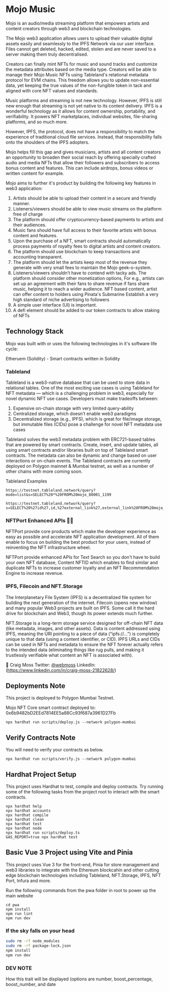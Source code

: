 # Mojo Music

Mojo is an audio/media streaming platform that empowers artists and content creators through web3 and blockchain technologies.

The Mojo web3 application allows users to upload their valuable digital assets easily and seamlessly to the IPFS Network via our user interface. Files cannot get deleted, hacked, edited, stolen and are never saved to a server making them truly decentralised.

Creators can finally mint NFTs for music and sound tracks and customize the metadata attributes based on the media type. Creators will be able to manage their Mojo Music NFTs using Tableland's relational metadata protocol for EVM chains. This freedom allows you to update non-essential data, yet keeping the true values of the non-fungible token in tack and aligned with core NFT values and standards.

Music platforms and streaming is not new technology. However, IPFS is still new enough that streaming is not yet native to its content delivery. IPFS is a wonderful technology as it allows for content ownership, portability, and verifiability. It powers NFT marketplaces, individual websites, file-sharing platforms, and so much more. 

However, IPFS, the protocol, does not have a responsibility to match the experience of traditional cloud file services. Instead, that responsibility falls onto the shoulders of the IPFS adopters.

Mojo helps fill this gap and gives musicians, artists and all content creators an opportunity to broaden their social reach by offering specially crafted audio and media NFTs that allow their followers and subscribers to access bonus content and features. This can include airdrops, bonus videos or written content for example.

Mojo aims to further it's product by building the following key features in web3 application:

1. Artists should be able to upload their content in a secure and friendly manner.
2. Listeners/viewers should be able to view music streams on the platform free of charge
3. The platform should offer cryptocurrency-based payments to artists and their audiences.
4. Music fans should have full access to their favorite artists with bonus content and features.
5. Upon the purchase of a NFT, smart contracts should automatically process payments of royalty fees to digital artists and content creators.
6. The platform should use blockchain to keep transactions and accounting transparent.
7. The platform should let the artists keep most of the revenue they generate with very small fees to maintain the Mojo geek-o-system.
8. Listeners/viewers shouldn’t have to contend with tacky ads. The platform should consider other monetization options,
   For e.g., artists can set up an agreement with their fans to share revenue if fans share music, helping it to reach a wider audience.
   NFT based content, artist can offer content to holders using Pinata's Submarine
   Establish a very high standard of niche advertising to followers
9. A simple user interface (UI) is important.
10. A defi element should be added to our token contracts to allow staking of NFTs

## Technology Stack

Mojo was built with or uses the following technologies in it's software life cycle:

Etheruem (Solidity) - Smart contracts written in Solidity

### Tableland

Tableland is a web3-native database that can be used to store data in relational tables. One of the most exciting use cases is using Tableland for NFT metadata — which is a challenging problem in web3, especially for novel dynamic NFT use cases. Developers must make tradeoffs between:

1. Expensive on-chain storage with very limited query-ability
2. Centralized storage, which doesn’t enable web3 paradigms
3. Decentralized storage (e.g., IPFS), which is great for file/image storage, but immutable files (CIDs) pose a challenge for novel NFT metadata use cases

Tableland solves the web3 metadata problem with ERC721-based tables that are powered by smart contracts. Create, insert, and update tables, all using smart contracts and/or libraries built on top of Tableland smart contracts. The metadata can also be dynamic and change based on user interactions or on-chain events. The Tableland contracts are currently deployed on Polygon mainnet & Mumbai testnet, as well as a number of other chains with more coming soon.

Tableland Examples

```shell
https://testnet.tableland.network/query?mode=list&s=SELECT%20*%20FROM%20mojo_80001_1199
```

```shell
https://testnet.tableland.network/query?s=SELECT%20%27id%27,id,%27external_link%27,external_link%20FROM%20mojo_80001_1199%20WHERE%20id%3D1
```

### NFTPort Enhanced APIs 🦸🏻

NFTPort provide core products which make the developer experience as easy as possible and accelerate NFT application development. All of them enable to focus on building the best product for your users, instead of reinventing the NFT infrastructure wheel.

NFTPort provide enhanced APIs for Text Search so you don't have to build your own NFT database, Content NFTID which enables to find similar and duplicate NFTs to increase customer loyalty and an NFT Recommendation Engine to increase revenue.

### IPFS, Filecoin and NFT.Storage

The Interplanetary File System (IPFS) is a decentralized file system for building the next generation of the internet. Filecoin (opens new window) and many popular Web3 projects are built on IPFS. Some call it the hard drive for blockchain and Web3, though its power extends much further.

NFT.Storage is a long-term storage service designed for off-chain NFT data (like metadata, images, and other assets). Data is content addressed using IPFS, meaning the URI pointing to a piece of data (“ipfs://…”) is completely unique to that data (using a content identifier, or CID). IPFS URLs and CIDs can be used in NFTs and metadata to ensure the NFT forever actually refers to the intended data (eliminating things like rug pulls, and making it trustlessly verifiable what content an NFT is associated with).

🧪 Craig Moss
Twitter: [@webmoss](https://twitter.com/webmoss)
LinkedIn: (<https://www.linkedin.com/in/craig-moss-21822628/>)

## Deployments Note

This project is deployed to Polygon Mumbai Testnet.

Mojo NFT Core smart contract deployed to: 0x6b9482bD2EEd7814EE5a88Cc93f687a3961D27Fb

```shell
npx hardhat run scripts/deploy.js --network polygon-mumbai
```

## Verify Contracts Note

You will need to verify your contracts as below.

```shell
npx hardhat run scripts/verify.js --network polygon-mumbai
```

## Hardhat Project Setup

This project uses Hardhat to test, compile and deploy contracts.
Try running some of the following tasks from the project root to interact with the smart contracts.

```shell
npx hardhat help
npx hardhat accounts
npx hardhat compile
npx hardhat clean
npx hardhat test
npx hardhat node
npx hardhat run scripts/deploy.ts
GAS_REPORT=true npx hardhat test
```

## Basic Vue 3 Project using Vite and Pinia

This project uses Vue 3 for the front-end, Pinia for store management and web3 libraries to integrate with the Ethereum blockcahin and other cutting edge blockchain technologies including Tableland, NFT.Storage, IPFS, NFT Port, Infura and more.

Run the following commands from the pwa folder in root to power up the main website

```shell
cd pwa
npm install
npm run lint
npm run dev
```

### If the sky falls on your head

```bash
sudo rm -rf node_modules
sudo rm -rf package-lock.json
npm install
npm run dev
```

### DEV NOTE

How this trait will be displayed (options are number, boost_percentage, boost_number, and date
